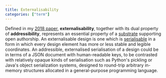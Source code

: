 ```yaml
---
title: Externalisability
categories: ["term"]
---
```


Defined in my [2018 paper](/papers/onward-2016.pdf), **externalisability**, together with its dual property of 
**addressibility**, represents an essential property of a [substrate](/term/substrate) supporting open authorship.
An externalisable design is one which is [serialisable](https://en.wikipedia.org/wiki/Serialization) in a form in
which every design element has more or less stable and legible coordinates. An addressible, externalised serialisation
of a design could be in terms of a JSON document with human-readable keys, to be contrasted with relatively opaque
kinds of serialisation such as Python's pickling or Java's object serialization systems, designed to round-trip
arbitrary in-memory structures allocated in a general-purpose programming language.
